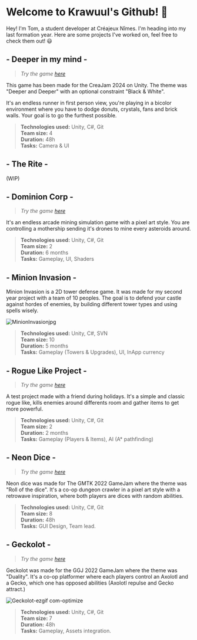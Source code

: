 # Welcome to Krawuul's Github! 👋

Hey! I'm Tom, a student developer at Créajeux Nîmes. I'm heading into my last formation year.
Here are some projects I've worked on, feel free to check them out! 😃

<!--## - From The Stars - -->
## - Deeper in my mind -

> *Try the game [here](https://sobriket.itch.io/dimm)*

This game has been made for the CreaJam 2024 on Unity. 
The theme was "Deeper and Deeper" with an optional constraint "Black & White".

It's an endless runner in first person view,
you're playing in a bicolor environment where you have to dodge donuts,
crystals, fans and brick walls. Your goal is to go the furthest possible.

<blockquote>
<b>Technologies used:</b> Unity, C#, Git<br>
<b>Team size:</b> 4<br>
<b>Duration:</b> 48h<br>
<b>Tasks:</b> Camera & UI
</blockquote>

## - The Rite -
(WIP)

## - Dominion Corp -

> *Try the game [here](https://sobriket.itch.io/dominion)*

It's an endless arcade mining simulation game with a pixel art style.
You are controlling a mothership sending it's drones to mine every asteroids around.

<blockquote>
<b>Technologies used:</b> Unity, C#, Git<br>
<b>Team size:</b> 2<br>
<b>Duration:</b> 6 months<br>
<b>Tasks:</b> Gameplay, UI, Shaders
</blockquote>

## - Minion Invasion -

Minion Invasion is a 2D tower defense game.
It was made for my second year project with a team of 10 peoples.
The goal is to defend your castle against hordes of enemies, by building different tower types and using spells wisely.

![MinionInvasionjpg](https://github.com/user-attachments/assets/d3f6ae42-9a71-45e6-8426-4db0e925d4c7)

<blockquote>
<b>Technologies used:</b> Unity, C#, SVN<br>
<b>Team size:</b> 10<br>
<b>Duration:</b> 5 months<br>
<b>Tasks:</b> Gameplay (Towers & Upgrades), UI, InApp currency
</blockquote>

## - Rogue Like Project -

> *Try the game [here](https://sobriket.itch.io/rogue-like-test)*

A test project made with a friend during holidays.
It's a simple and classic rogue like, kills enemies around differents room and gather items to get more powerful.

<blockquote>
<b>Technologies used:</b> Unity, C#, Git<br>
<b>Team size:</b> 2<br>
<b>Duration:</b> 2 months<br>
<b>Tasks:</b> Gameplay (Players & Items), AI (A* pathfinding)
</blockquote>

## - Neon Dice -

> *Try the game [here](https://flegmatik-surf.itch.io/neon-dice)*

Neon dice was made for The GMTK 2022 GameJam where the theme was "Roll of the dice".
It's a co-op dungeon crawler in a pixel art style with a retrowave inspiration,
where both players are dices with random abilities.

<blockquote>
<b>Technologies used:</b> Unity, C#, Git<br>
<b>Team size:</b> 8<br>
<b>Duration:</b> 48h<br>
<b>Tasks:</b> GUI Design, Team lead.
</blockquote>

## - Geckolot -

> *Try the game [here](https://mathieu-coutant.itch.io/geckolot)*

Geckolot was made for the GGJ 2022 GameJam where the theme was "Duality".
It's a co-op platformer where each players control an Axolotl and a Gecko,
which one has opposed abilities (Axolotl repulse and Gecko attract.)

![Geckolot-ezgif com-optimize](https://github.com/user-attachments/assets/a2ca9a76-742e-49d7-82f5-91ed319e811c)

<blockquote>
<b>Technologies used:</b> Unity, C#, Git<br>
<b>Team size:</b> 7<br>
<b>Duration:</b> 48h<br>
<b>Tasks:</b> Gameplay, Assets integration.
</blockquote>
